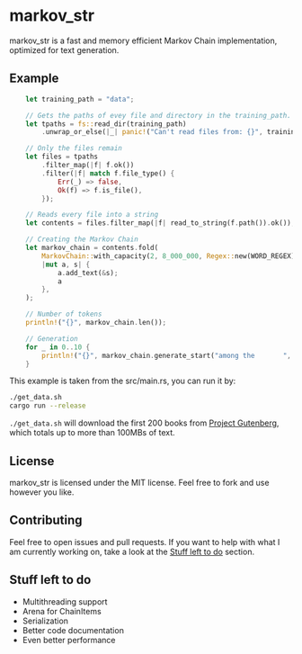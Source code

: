 # markov_str

markov_str is a fast and memory efficient Markov Chain implementation, optimized for text generation.

## Example

```rs
	let training_path = "data";

	// Gets the paths of evey file and directory in the training_path.
	let tpaths = fs::read_dir(training_path)
		.unwrap_or_else(|_| panic!("Can't read files from: {}", training_path));

	// Only the files remain
	let files = tpaths
		.filter_map(|f| f.ok())
		.filter(|f| match f.file_type() {
			Err(_) => false,
			Ok(f) => f.is_file(),
		});

	// Reads every file into a string
	let contents = files.filter_map(|f| read_to_string(f.path()).ok());

	// Creating the Markov Chain
	let markov_chain = contents.fold(
		MarkovChain::with_capacity(2, 8_000_000, Regex::new(WORD_REGEX).unwrap()),
		|mut a, s| {
			a.add_text(&s);
			a
		},
	);

	// Number of tokens
	println!("{}", markov_chain.len());

    // Generation
	for _ in 0..10 {
		println!("{}", markov_chain.generate_start("among the       ", 25));
	}
```

This example is taken from the src/main.rs, you can run it by:
```sh
./get_data.sh
cargo run --release
```

`./get_data.sh` will download the first 200 books from [Project Gutenberg](https://www.gutenberg.org/), which totals up to more than 100MBs of text.

## License

markov_str is licensed under the MIT license. Feel free to fork and use however you like.

## Contributing

Feel free to open issues and pull requests. If you want to help with what I am currently working on, take a look at the [Stuff left to do](#stuff-left-to-do) section.

## Stuff left to do

- Multithreading support
- Arena for ChainItems
- Serialization
- Better code documentation
- Even better performance
